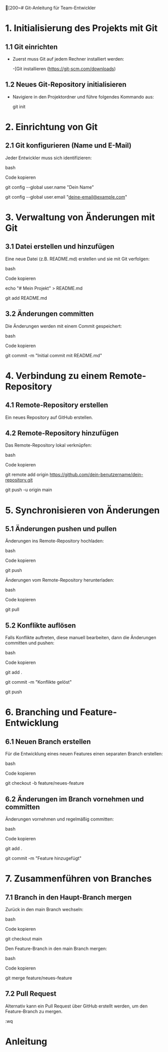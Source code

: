 [200~# Git-Anleitung für Team-Entwickler

# 1. Initialisierung des Projekts mit Git

## 1.1 Git einrichten

- Zuerst muss Git auf jedem Rechner installiert werden:

  -[Git installieren (https://git-scm.com/downloads)

## 1.2 Neues Git-Repository initialisieren

- Navigiere in den Projektordner und führe folgendes Kommando aus:

  git init

# 2. Einrichtung von Git

## 2.1 Git konfigurieren (Name und E-Mail)

Jeder Entwickler muss sich identifizieren:

bash

Code kopieren

git config --global user.name "Dein Name"

git config --global user.email "deine-email@example.com"

# 3. Verwaltung von Änderungen mit Git

## 3.1 Datei erstellen und hinzufügen

Eine neue Datei (z.B. README.md) erstellen und sie mit Git verfolgen:

bash

Code kopieren

echo "# Mein Projekt" > README.md

git add README.md

## 3.2 Änderungen committen

Die Änderungen werden mit einem Commit gespeichert:

bash

Code kopieren

git commit -m "Initial commit mit README.md"

# 4. Verbindung zu einem Remote-Repository

## 4.1 Remote-Repository erstellen

Ein neues Repository auf GitHub erstellen.

## 4.2 Remote-Repository hinzufügen

Das Remote-Repository lokal verknüpfen:

bash

Code kopieren

git remote add origin https://github.com/dein-benutzername/dein-repository.git

git push -u origin main

# 5. Synchronisieren von Änderungen

## 5.1 Änderungen pushen und pullen

Änderungen ins Remote-Repository hochladen:

bash

Code kopieren

git push

Änderungen vom Remote-Repository herunterladen:

bash

Code kopieren

git pull

## 5.2 Konflikte auflösen

Falls Konflikte auftreten, diese manuell bearbeiten, dann die Änderungen committen und pushen:

bash

Code kopieren

git add .

git commit -m "Konflikte gelöst"

git push

# 6. Branching und Feature-Entwicklung

## 6.1 Neuen Branch erstellen

Für die Entwicklung eines neuen Features einen separaten Branch erstellen:

bash

Code kopieren

git checkout -b feature/neues-feature

## 6.2 Änderungen im Branch vornehmen und committen

Änderungen vornehmen und regelmäßig committen:

bash

Code kopieren

git add .

git commit -m "Feature hinzugefügt"

# 7. Zusammenführen von Branches

## 7.1 Branch in den Haupt-Branch mergen

Zurück in den main Branch wechseln:

bash

Code kopieren

git checkout main

Den Feature-Branch in den main Branch mergen:

bash

Code kopieren

git merge feature/neues-feature

## 7.2 Pull Request

Alternativ kann ein Pull Request über GitHub erstellt werden, um den Feature-Branch zu mergen.

:wq
# Anleitung
